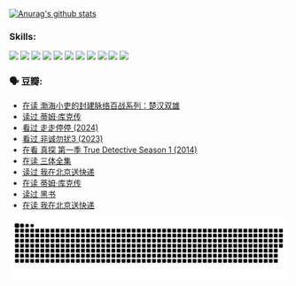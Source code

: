 
[![Anurag's github stats](https://github-readme-stats.vercel.app/api?username=w940853815)](https://github.com/anuraghazra/github-readme-stats)

### Skills:

<code><img height="32" src="https://cdn.jsdelivr.net/npm/simple-icons@v5/icons/python.svg"></code>
<code><img height="32" src="https://cdn.jsdelivr.net/npm/simple-icons@v5/icons/javascript.svg"></code>
<code><img height="32" src="https://cdn.jsdelivr.net/npm/simple-icons@v5/icons/django.svg"></code>
<code><img height="32" src="https://cdn.jsdelivr.net/npm/simple-icons@v5/icons/flask.svg"></code>
<code><img height="32" src="https://cdn.jsdelivr.net/npm/simple-icons@v5/icons/vuetify.svg"></code>
<code><img height="32" src="https://cdn.jsdelivr.net/npm/simple-icons@v5/icons/git.svg"></code>
<code><img height="32" src="https://cdn.jsdelivr.net/npm/simple-icons@v5/icons/docker.svg"></code>
<code><img height="32" src="https://cdn.jsdelivr.net/npm/simple-icons@v5/icons/postgresql.svg"></code>
<code><img height="32" src="https://cdn.jsdelivr.net/npm/simple-icons@v5/icons/elasticsearch.svg"></code>
<code><img height="32" src="https://cdn.jsdelivr.net/npm/simple-icons@v5/icons/macos.svg"></code>
<code><img height="32" src="https://cdn.jsdelivr.net/npm/simple-icons@v5/icons/linux.svg"></code>

### 🗣 豆瓣:

<!-- DOUBAN-ACTIVITIES:START -->
- [在读 渤海小吏的封建脉络百战系列：楚汉双雄](https://www.douban.com/people/136069238/status/4700950146/?_i=24926591)
- [读过 蒂姆·库克传](https://www.douban.com/people/136069238/status/4700949869/?_i=24926591)
- [看过 走走停停‎ (2024)](https://www.douban.com/people/136069238/status/4684430230/?_i=24926591)
- [看过 非诚勿扰3‎ (2023)](https://www.douban.com/people/136069238/status/4676324100/?_i=24926591)
- [在看 真探 第一季 True Detective Season 1‎ (2014)](https://www.douban.com/people/136069238/status/4673382852/?_i=24926591)
- [在读 三体全集](https://www.douban.com/people/136069238/status/4672842521/?_i=24926591)
- [读过 我在北京送快递](https://www.douban.com/people/136069238/status/4672842036/?_i=24926591)
- [在读 蒂姆·库克传](https://www.douban.com/people/136069238/status/4663517053/?_i=24926591)
- [读过 黑书](https://www.douban.com/people/136069238/status/4663516022/?_i=24926591)
- [在读 我在北京送快递](https://www.douban.com/people/136069238/status/4658098365/?_i=24926591)
<!-- DOUBAN-ACTIVITIES:END -->


![Snake animation](https://raw.githubusercontent.com/w940853815/w940853815/output/github-contribution-grid-snake.svg)

<!--
**w940853815/w940853815** is a ✨ _special_ ✨ repository because its `README.md` (this file) appears on your GitHub profile.

Here are some ideas to get you started:

- 🔭 I’m currently working on ...
- 🌱 I’m currently learning ...
- 👯 I’m looking to collaborate on ...
- 🤔 I’m looking for help with ...
- 💬 Ask me about ...
- 📫 How to reach me: ...
- 😄 Pronouns: ...
- ⚡ Fun fact: ...
-->
